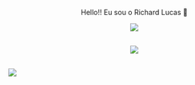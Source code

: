 
<div align="center">
   
   Hello!! Eu sou o Richard Lucas  👋
   
</div>

<div align="center">
   
   ![](https://github-readme-streak-stats.herokuapp.com/?user=richard170&theme=dark&hide_border=false)<br/>
   
</div>

##

<div align="center" target=”_blank”>   
   <a href="https://skillicons.dev" target=”_blank”>
    <img target=”_blank” src="https://skillicons.dev/icons?i=git,github,nodejs,java,react,nextjs,js,ts,css,html,prisma,mysql,postgres" />
   </a>
</div>

##

[![](https://visitcount.itsvg.in/api?id=richard170&icon=0&color=0)](https://visitcount.itsvg.in)

